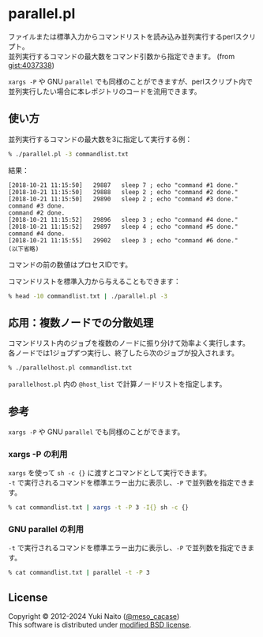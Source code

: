 parallel.pl
======================

ファイルまたは標準入力からコマンドリストを読み込み並列実行するperlスクリプト。  
並列実行するコマンドの最大数をコマンド引数から指定できます。
 (from [gist:4037338](https://gist.github.com/4037338))

`xargs -P` や GNU `parallel` でも同様のことができますが、perlスクリプト内で  
並列実行したい場合に本レポジトリのコードを流用できます。

使い方
-----

並列実行するコマンドの最大数を3に指定して実行する例：

```bash
% ./parallel.pl -3 commandlist.txt
```

結果：

```
[2018-10-21 11:15:50]	29887	sleep 7 ; echo "command #1 done."
[2018-10-21 11:15:50]	29888	sleep 2 ; echo "command #2 done."
[2018-10-21 11:15:50]	29890	sleep 2 ; echo "command #3 done."
command #3 done.
command #2 done.
[2018-10-21 11:15:52]	29896	sleep 3 ; echo "command #4 done."
[2018-10-21 11:15:52]	29897	sleep 4 ; echo "command #5 done."
command #4 done.
[2018-10-21 11:15:55]	29902	sleep 3 ; echo "command #6 done."
(以下省略)
```

コマンドの前の数値はプロセスIDです。

コマンドリストを標準入力から与えることもできます：

```bash
% head -10 commandlist.txt | ./parallel.pl -3
```

応用：複数ノードでの分散処理
-----

コマンドリスト内のジョブを複数のノードに振り分けて効率よく実行します。  
各ノードでは1ジョブずつ実行し、終了したら次のジョブが投入されます。

```bash
% ./parallelhost.pl commandlist.txt
```

`parallelhost.pl` 内の ```@host_list``` で計算ノードリストを指定します。

参考
--------
`xargs -P` や GNU `parallel` でも同様のことができます。

### xargs -P の利用 ###

`xargs` を使って `sh -c {}` に渡すとコマンドとして実行できます。  
`-t` で実行されるコマンドを標準エラー出力に表示し、`-P` で並列数を指定できます。

```bash
% cat commandlist.txt | xargs -t -P 3 -I{} sh -c {}
```

### GNU parallel の利用 ###

`-t` で実行されるコマンドを標準エラー出力に表示し、`-P` で並列数を指定できます。

```bash
% cat commandlist.txt | parallel -t -P 3
```

License
--------

Copyright &copy; 2012-2024 Yuki Naito
 ([@meso_cacase](https://twitter.com/meso_cacase))  
This software is distributed under
[modified BSD license](https://www.opensource.org/licenses/bsd-license.php).
